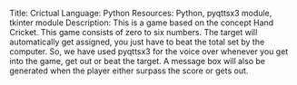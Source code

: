 Title: Crictual
Language: Python
Resources: Python, pyqttsx3 module, tkinter module 
Description:
    This is a game based on the concept Hand Cricket. This game consists of zero to six numbers. The target will automatically get assigned, you just have to beat the total set by the computer. So, we have used pyqttsx3 for the voice over whenever you get into the game, get out or beat the target. A message box will also be generated when the player either surpass the score or gets out.
